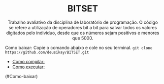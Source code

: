 <h1 align="center">
    <a>BITSET </a>
</h1>
<p align="center">Trabalho avaliativo da disciplina de laboratório de programação. O código se refere a utilização de operadores bit a bit para salvar todos os valores digitados pelo individuo, desde que os números sejam positivos e menores que 5000.</p>


Como baixar:
    Copie o comando abaixo e cole no seu terminal.
`git clone https://github.com/deusikay/BITSET.git`
* [Como compilar:](#Como-compilar)
* [Como executar:](#Como-executar)

(#Como-baixar)
